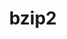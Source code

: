---
title: "bzip2"
layout: cache
categories: [package, v0.18.0]
meta: {"versions": ["1.0.8"], "compilers": ["gcc@=7.5.0", "gcc@=8.4.0"], "oss": ["ubuntu18.04"], "platforms": ["linux"], "targets": ["x86_64"], "stacks": ["build_systems", "data-vis-sdk", "e4s", "radiuss", "root", "tutorial"], "num_specs": 2, "num_specs_by_stack": {"build_systems": 1, "radiuss": 1, "root": 2, "data-vis-sdk": 1, "e4s": 1, "tutorial": 2}}
spec_details: [{"hash": "cyn2yamiu26ofxwgxzxbioreuwigzl6f", "compiler": "gcc@=7.5.0", "versions": ["1.0.8"], "os": "ubuntu18.04", "platform": "linux", "target": "x86_64", "variants": ["~debug", "~pic", "+shared"], "stacks": ["build_systems", "radiuss", "root", "data-vis-sdk", "e4s", "tutorial"], "size": "-", "tarball": "https://binaries.spack.io/v0.18.0/build_cache/linux-ubuntu18.04-x86_64/gcc-7.5.0/bzip2-1.0.8/linux-ubuntu18.04-x86_64-gcc-7.5.0-bzip2-1.0.8-cyn2yamiu26ofxwgxzxbioreuwigzl6f.spack"}, {"hash": "jd4qgnljzebyehmjtg2v5vqkcsghbsbf", "compiler": "gcc@=8.4.0", "versions": ["1.0.8"], "os": "ubuntu18.04", "platform": "linux", "target": "x86_64", "variants": ["~debug", "~pic", "+shared"], "stacks": ["root", "tutorial"], "size": "-", "tarball": "https://binaries.spack.io/v0.18.0/build_cache/linux-ubuntu18.04-x86_64/gcc-8.4.0/bzip2-1.0.8/linux-ubuntu18.04-x86_64-gcc-8.4.0-bzip2-1.0.8-jd4qgnljzebyehmjtg2v5vqkcsghbsbf.spack"}]
---